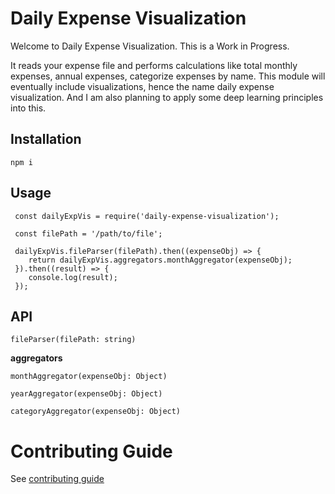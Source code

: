 
# Daily Expense Visualization  
Welcome to Daily Expense Visualization. This is a Work in Progress.

It reads your expense file and performs calculations like total monthly expenses, annual expenses, categorize expenses by name.
This module will eventually include visualizations, hence the name daily expense visualization. And I am also planning to apply some deep learning principles into this.


## Installation

`npm i`


## Usage

```
 const dailyExpVis = require('daily-expense-visualization');

 const filePath = '/path/to/file';

 dailyExpVis.fileParser(filePath).then((expenseObj) => {
    return dailyExpVis.aggregators.monthAggregator(expenseObj);
 }).then((result) => {
    console.log(result);
 });

```
  

## API

  
`fileParser(filePath: string)`

 **aggregators**
  
`monthAggregator(expenseObj: Object)`  
  
`yearAggregator(expenseObj: Object)`  
  
`categoryAggregator(expenseObj: Object)`



# Contributing Guide

  See [contributing guide](./CONTRIBUTING.md)

